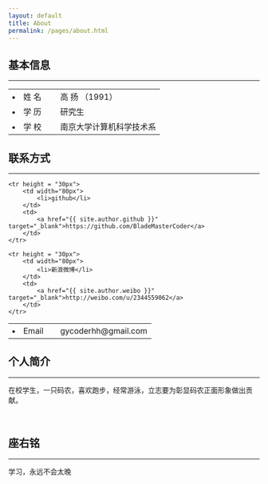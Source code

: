 ```yaml
---
layout: default
title: About
permalink: /pages/about.html
---
```



<h2>基本信息</h2>
<hr>
<table>
<tr>
<td width="80px"><li>姓  名</li></td>    
<td>高  扬 （1991）</td>
</tr>
<tr>
<td width="80px"><li>学  历</li></td>    
<td>研究生</td>
</tr>
<tr>
<td width="80px"><li>学  校</li></td>    
<td>南京大学计算机科学技术系</td>
</tr>
</table>


<h2>联系方式</h2>
<hr>
<table>
	<tr height = "30px">
		<td width="80px">
			<li>Email</li>
		</td>  
		<td>
			gycoderhh@gmail.com			
		</td>
	</tr>

	<tr height = "30px">
		<td width="80px">
			<li>github</li>
		</td>  
		<td>
			<a href="{{ site.author.github }}" target="_blank">https://github.com/BladeMasterCoder</a>
		</td>  
	</tr>

	<tr height = "30px">
		<td width="80px">
			<li>新浪微博</li>
		</td> 
		<td>
			<a href="{{ site.author.weibo }}" target="_blank">http://weibo.com/u/2344559062</a>
		</td> 
	</tr>
</table>



<h2>个人简介</h2>
<hr>
<p>
在校学生，一只码农，喜欢跑步，经常游泳，立志要为彰显码农正面形象做出贡献。
</p>
<br>

<h2>座右铭</h2>
<hr>
<p>
学习，永远不会太晚


</p>
<br>
<br> 
<br>